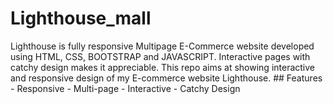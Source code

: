 # Lighthouse_mall
Lighthouse is fully responsive Multipage E-Commerce website developed using HTML, CSS, BOOTSTRAP and JAVASCRIPT. Interactive pages with catchy design makes it appreciable.  This repo aims at showing interactive and responsive design of my E-commerce website Lighthouse. ## Features  - Responsive - Multi-page - Interactive - Catchy Design
